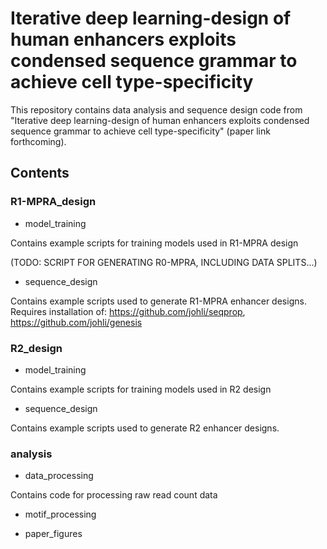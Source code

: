 # Iterative deep learning-design of human enhancers exploits condensed sequence grammar to achieve cell type-specificity

This repository contains data analysis and sequence design code from "Iterative deep learning-design of human enhancers exploits condensed sequence grammar to achieve cell type-specificity" (paper link forthcoming).

## Contents
 
### R1-MPRA_design

- model_training

Contains example scripts for training models used in R1-MPRA design

(TODO: SCRIPT FOR GENERATING R0-MPRA, INCLUDING DATA SPLITS...)

- sequence_design

Contains example scripts used to generate R1-MPRA enhancer designs. Requires installation of: https://github.com/johli/seqprop, https://github.com/johli/genesis

### R2_design

- model_training

Contains example scripts for training models used in R2 design

- sequence_design

Contains example scripts used to generate R2 enhancer designs.

### analysis

- data_processing

Contains code for processing raw read count data

- motif_processing

- paper_figures



###